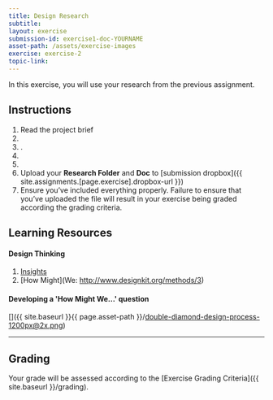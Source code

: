 ```yaml
---
title: Design Research
subtitle: 
layout: exercise
submission-id: exercise1-doc-YOURNAME
asset-path: /assets/exercise-images
exercise: exercise-2
topic-link: 
---
```


In this exercise, you will use your research from the previous assignment.

## Instructions
1. Read the project brief
2. 
3. .
4. 
5.
6. Upload your **Research Folder** and **Doc** to [submission dropbox]({{ site.assignments.[page.exercise].dropbox-url }})
7. Ensure you’ve included everything properly. Failure to ensure that you’ve uploaded the file will result in your exercise being graded according the grading criteria.

## Learning Resources

#### Design Thinking

1. [Insights](http://www.designkit.org/methods/62)
2. [How Might](We: http://www.designkit.org/methods/3)

#### Developing a 'How Might We...' question

[]({{ site.baseurl }}{{ page.asset-path }}/double-diamond-design-process-1200px@2x.png)

* * *

## Grading
Your grade will be assessed according to the [Exercise Grading Criteria]({{ site.baseurl }}/grading). 



